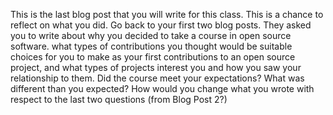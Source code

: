 
This is the last blog post that you will write for this class. This is a chance to reflect on what you did. Go back to your first two blog posts. They asked you to write about
why you decided to take a course in open source software.
what types of contributions you thought would be suitable choices for you to make as your first contributions to an open source project, and
what types of projects interest you and how you saw your relationship to them.
Did the course meet your expectations? What was different than you expected? How would you change what you wrote with respect to the last two questions (from Blog Post 2?)
